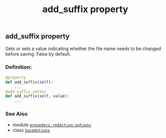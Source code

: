 ﻿---
title: add_suffix property
second_title: GroupDocs.Redaction for Python via .NET API References
description: 
type: docs
weight: 40
url: /python-net/groupdocs.redaction.options/saveoptions/add_suffix/
is_root: false
---

## add_suffix property


Gets or sets a value indicating whether the file name needs to be changed before saving. False by default.
### Definition:
```python
@property
def add_suffix(self):
    ...
@add_suffix.setter
def add_suffix(self, value):
    ...
```

### See Also
* module [`groupdocs.redaction.options`](../../)
* class [`SaveOptions`](/redaction/python-net/groupdocs.redaction.options/saveoptions)
